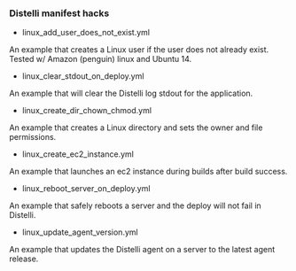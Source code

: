 ### Distelli manifest hacks


* linux_add_user_does_not_exist.yml

An example that creates a Linux user if the user does not already exist. Tested w/ Amazon (penguin) linux and Ubuntu 14.


* linux_clear_stdout_on_deploy.yml

An example that will clear the Distelli log stdout for the application.


* linux_create_dir_chown_chmod.yml

An example that creates a Linux directory and sets the owner and file permissions.


* linux_create_ec2_instance.yml

An example that launches an ec2 instance during builds after build success.


* linux_reboot_server_on_deploy.yml

An example that safely reboots a server and the deploy will not fail in Distelli.


* linux_update_agent_version.yml

An example that updates the Distelli agent on a server to the latest agent release.
